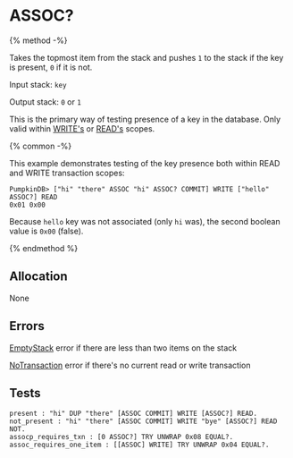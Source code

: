 # ASSOC?

{% method -%}

Takes the topmost item from the stack and pushes `1` to the stack
if the key is present, `0` if it is not.

Input stack: `key`

Output stack: `0` or `1`

This is the primary way of testing presence of a key in the database.
Only valid within [WRITE's](WRITE.md) or [READ's](READ.md) scopes.

{% common -%}

This example demonstrates testing of the key presence both within
READ and WRITE transaction scopes:

```
PumpkinDB> ["hi" "there" ASSOC "hi" ASSOC? COMMIT] WRITE ["hello" ASSOC?] READ
0x01 0x00
```

Because `hello` key was not associated (only `hi` was), the second boolean value
is `0x00` (false).

{% endmethod %}

## Allocation

None

## Errors

[EmptyStack](./errors/EmptyStack.md) error if there are less than two items on the stack

[NoTransaction](./errors/NoTransaction.md) error if there's no current read or write transaction

## Tests

```test
present : "hi" DUP "there" [ASSOC COMMIT] WRITE [ASSOC?] READ.
not_present : "hi" "there" [ASSOC COMMIT] WRITE "bye" [ASSOC?] READ NOT.
assocp_requires_txn : [0 ASSOC?] TRY UNWRAP 0x08 EQUAL?.
assoc_requires_one_item : [[ASSOC] WRITE] TRY UNWRAP 0x04 EQUAL?.
```
